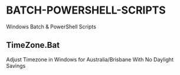# BATCH-POWERSHELL-SCRIPTS
Windows Batch &amp; PowerShell Scripts

## TimeZone.Bat  
Adjust Timezone in Windows for Australia/Brisbane With No Daylight Savings
